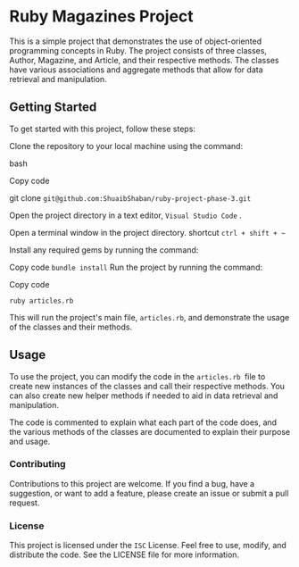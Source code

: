 
# Ruby Magazines Project
This is a simple project that demonstrates the use of object-oriented programming concepts in Ruby. The project consists of three classes, Author, Magazine, and Article, and their respective methods. The classes have various associations and aggregate methods that allow for data retrieval and manipulation.

## Getting Started
To get started with this project, follow these steps:

Clone the repository to your local machine using the command:

bash

Copy code

git clone `git@github.com:ShuaibShaban/ruby-project-phase-3.git`

Open the project directory in a text editor, `Visual Studio Code` .

Open a terminal window in the project directory. shortcut `ctrl + shift + ~`

Install any required gems by running the command:

Copy code
`bundle install`
Run the project by running the command:

Copy code

`ruby articles.rb`

This will run the project's main file, `articles.rb`, and demonstrate the usage of the classes and their methods.

## Usage
To use the project, you can modify the code in the `articles.rb `file to create new instances of the classes and call their respective methods. You can also create new helper methods if needed to aid in data retrieval and manipulation.

The code is commented to explain what each part of the code does, and the various methods of the classes are documented to explain their purpose and usage.

### Contributing
Contributions to this project are welcome. If you find a bug, have a suggestion, or want to add a feature, please create an issue or submit a pull request.

### License
This project is licensed under the `ISC` License. Feel free to use, modify, and distribute the code. See the LICENSE file for more information.
